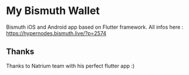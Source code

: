 # My Bismuth Wallet

Bismuth iOS and Android app based on Flutter framework.
All infos here : https://hypernodes.bismuth.live/?p=2574

## Thanks
Thanks to Natrium team with his perfect flutter app :)
